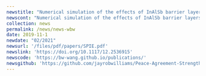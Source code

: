 ```yaml
---
newstitle: "Numerical simulation of the effects of InAlSb barrier layers on the InSb mid-infrared photodetectors on a mismatched substrate."
newscont: "Numerical simulation of the effects of InAlSb barrier layers on the InSb mid-infrared photodetectors on a mismatched substrate."
collection: news
permalink: /news/news-wbw
date: 2019-11-1
newdate: "02/2021"
newsurl: '/files/pdf/papers/SPIE.pdf'
newslink: 'https://doi.org/10.1117/12.2536915'
newscode: 'https://bw-wang.github.io/publications/'
newsgithub: 'https://github.com/jayrobwilliams/Peace-Agreement-Strength'
---
```


